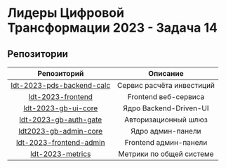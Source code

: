 # Лидеры Цифровой Трансформации 2023 - Задача 14
## Репозитории
|**Репозиторий**|**Описание**|
|:-----:|:-----:|
|[ldt-2023-pds-backend-calc](https://github.com/infantem-team-v2/ldt-2023-pds-backend-calc)|Сервис расчёта инвестиций|
|[ldt-2023-frontend](https://github.com/infantem-team-v2/ldt-2023-frontend)|Frontend веб-сервиса|
|[ldt-2023-gb-ui-core ](https://github.com/infantem-team-v2/ldt-2023-gb-ui-core)|Ядро Backend-Driven-UI|
|[ldt-2023-gb-auth-gate](https://github.com/infantem-team-v2/ldt-2023-gb-auth-gate)|Авторизационный шлюз|
|[ldt2023-gb-admin-core](https://github.com/infantem-team-v2/ldt2023-gb-admin-core)|Ядро админ-панели|
|[ldt-2023-frontend-admin](https://github.com/infantem-team-v2/ldt-2023-frontend-admin)|Frontend админ-панели|
|[ldt-2023-metrics](https://github.com/infantem-team-v2/ldt-2023-metrics)|Метрики по общей системе|
